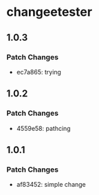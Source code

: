 # changeetester

## 1.0.3

### Patch Changes

- ec7a865: trying

## 1.0.2

### Patch Changes

- 4559e58: pathcing

## 1.0.1

### Patch Changes

- af83452: simple change
